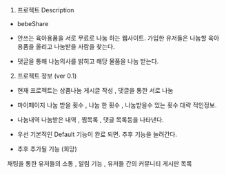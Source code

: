 1. 프로젝트 Description
- bebeShare

- 안쓰는 육아용품을 서로 무료로 나눔 하는 웹사이트. 
  가입한 유저들은 나눔할 육아용품을 올리고 나눔받을 사람을 찾는다.


- 댓글을 통해 나눔의사를 밝히고 해당 물품을 나눔 받는다.


2. 프로젝트 정보 (ver 0.1)

- 현재 프로젝트는 상품나눔 게시글 작성 , 댓글을 통한 서로 나눔 
- 마이페이지 나눔 받을 횟수 , 나눔 한 횟수 , 나눔받을수 있는 횟수 대략 적인정보.
- 나눔내역 나눔받은 내역 , 찜목록 , 댓글 목록등을 나타낸다.
- 우선 기본적인 Default 기능이 완료 되면. 추후 기능을 늘려간다.



- 추후 추가될 기능 (희망)

채팅을 통한 유저들의 소통 , 알림 기능 ,  유저들 간의 커뮤니티 게시판 목록





